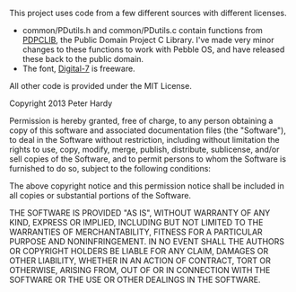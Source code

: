 This project uses code from a few different sources with different licenses.

* common/PDutils.h and common/PDutils.c contain functions from
  [PDPCLIB](http://pdos.sourceforge.net/), the Public Domain Project
  C Library. I've made very minor changes to these functions to work with
  Pebble OS, and have released these back to the public domain.
* The font, [Digital-7](http://www.styleseven.com/php/get_product.php?product=Digital-7) is freeware.

All other code is provided under the MIT License.

Copyright 2013 Peter Hardy

Permission is hereby granted, free of charge, to any person obtaining a copy
of this software and associated documentation files (the "Software"), to deal
in the Software without restriction, including without limitation the rights
to use, copy, modify, merge, publish, distribute, sublicense, and/or sell
copies of the Software, and to permit persons to whom the Software is
furnished to do so, subject to the following conditions:

The above copyright notice and this permission notice shall be included in
all copies or substantial portions of the Software.

THE SOFTWARE IS PROVIDED "AS IS", WITHOUT WARRANTY OF ANY KIND, EXPRESS OR
IMPLIED, INCLUDING BUT NOT LIMITED TO THE WARRANTIES OF MERCHANTABILITY,
FITNESS FOR A PARTICULAR PURPOSE AND NONINFRINGEMENT. IN NO EVENT SHALL THE
AUTHORS OR COPYRIGHT HOLDERS BE LIABLE FOR ANY CLAIM, DAMAGES OR OTHER
LIABILITY, WHETHER IN AN ACTION OF CONTRACT, TORT OR OTHERWISE, ARISING FROM,
OUT OF OR IN CONNECTION WITH THE SOFTWARE OR THE USE OR OTHER DEALINGS IN
THE SOFTWARE.
